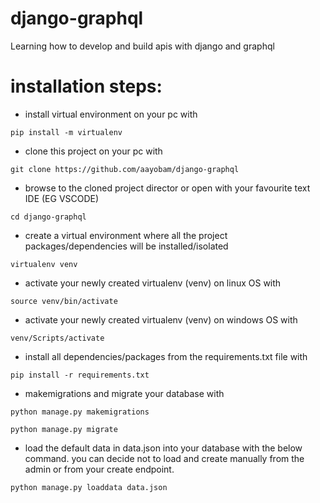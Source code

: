 # django-graphql
Learning how to develop and build apis with django and graphql
# installation steps:
- install virtual environment on your pc with
```
pip install -m virtualenv
```
- clone this project on your pc with
```
git clone https://github.com/aayobam/django-graphql
```
- browse to the cloned project director or open with your favourite text IDE (EG VSCODE)
```
cd django-graphql
```
- create a virtual environment where all the project packages/dependencies will be installed/isolated
```
virtualenv venv
```
- activate your newly created virtualenv (venv) on linux OS with
```
source venv/bin/activate
```
- activate your newly created virtualenv (venv) on windows OS with
```
venv/Scripts/activate
```
- install all dependencies/packages from the requirements.txt file with
```
pip install -r requirements.txt
```
- makemigrations  and migrate your database with
```
python manage.py makemigrations
```
```
python manage.py migrate
```
- load the default data in data.json into your database with the below command. you can decide not to load and create manually from the admin or from your create endpoint.
```
python manage.py loaddata data.json
```
